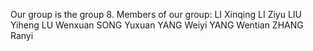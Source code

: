 Our group is the group 8.
Members of our group:
LI Xinqing
LI Ziyu
LIU Yiheng
LU Wenxuan
SONG Yuxuan
YANG Weiyi
YANG Wentian
ZHANG Ranyi
